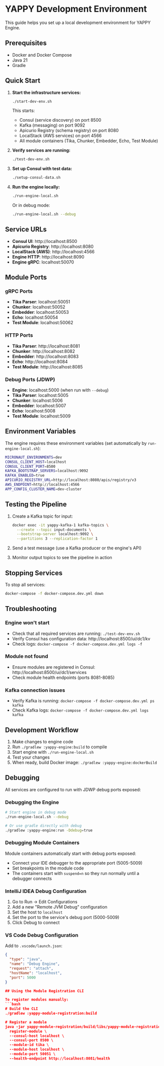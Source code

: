 # YAPPY Development Environment

This guide helps you set up a local development environment for YAPPY Engine.

## Prerequisites

- Docker and Docker Compose
- Java 21
- Gradle

## Quick Start

1. **Start the infrastructure services:**
   ```bash
   ./start-dev-env.sh
   ```
   This starts:
   - Consul (service discovery) on port 8500
   - Kafka (messaging) on port 9092
   - Apicurio Registry (schema registry) on port 8080
   - LocalStack (AWS services) on port 4566
   - All module containers (Tika, Chunker, Embedder, Echo, Test Module)

2. **Verify services are running:**
   ```bash
   ./test-dev-env.sh
   ```

3. **Set up Consul with test data:**
   ```bash
   ./setup-consul-data.sh
   ```

4. **Run the engine locally:**
   ```bash
   ./run-engine-local.sh
   ```
   
   Or in debug mode:
   ```bash
   ./run-engine-local.sh --debug
   ```

## Service URLs

- **Consul UI**: http://localhost:8500
- **Apicurio Registry**: http://localhost:8080
- **LocalStack (AWS)**: http://localhost:4566
- **Engine HTTP**: http://localhost:8090
- **Engine gRPC**: localhost:50070

## Module Ports

### gRPC Ports
- **Tika Parser**: localhost:50051
- **Chunker**: localhost:50052
- **Embedder**: localhost:50053
- **Echo**: localhost:50054
- **Test Module**: localhost:50062

### HTTP Ports
- **Tika Parser**: http://localhost:8081
- **Chunker**: http://localhost:8082
- **Embedder**: http://localhost:8083
- **Echo**: http://localhost:8084
- **Test Module**: http://localhost:8085

### Debug Ports (JDWP)
- **Engine**: localhost:5000 (when run with `--debug`)
- **Tika Parser**: localhost:5005
- **Chunker**: localhost:5006
- **Embedder**: localhost:5007
- **Echo**: localhost:5008
- **Test Module**: localhost:5009

## Environment Variables

The engine requires these environment variables (set automatically by `run-engine-local.sh`):

```bash
MICRONAUT_ENVIRONMENTS=dev
CONSUL_CLIENT_HOST=localhost
CONSUL_CLIENT_PORT=8500
KAFKA_BOOTSTRAP_SERVERS=localhost:9092
KAFKA_ENABLED=true
APICURIO_REGISTRY_URL=http://localhost:8080/apis/registry/v3
AWS_ENDPOINT=http://localhost:4566
APP_CONFIG_CLUSTER_NAME=dev-cluster
```

## Testing the Pipeline

1. Create a Kafka topic for input:
   ```bash
   docker exec -it yappy-kafka-1 kafka-topics \
     --create --topic input-documents \
     --bootstrap-server localhost:9092 \
     --partitions 3 --replication-factor 1
   ```

2. Send a test message (use a Kafka producer or the engine's API)

3. Monitor output topics to see the pipeline in action

## Stopping Services

To stop all services:
```bash
docker-compose -f docker-compose.dev.yml down
```

## Troubleshooting

### Engine won't start
- Check that all required services are running: `./test-dev-env.sh`
- Verify Consul has configuration data: http://localhost:8500/ui/dc1/kv
- Check logs: `docker-compose -f docker-compose.dev.yml logs -f`

### Module not found
- Ensure modules are registered in Consul: http://localhost:8500/ui/dc1/services
- Check module health endpoints (ports 8081-8085)

### Kafka connection issues
- Verify Kafka is running: `docker-compose -f docker-compose.dev.yml ps kafka`
- Check Kafka logs: `docker-compose -f docker-compose.dev.yml logs kafka`

## Development Workflow

1. Make changes to engine code
2. Run `./gradlew :yappy-engine:build` to compile
3. Start engine with `./run-engine-local.sh`
4. Test your changes
5. When ready, build Docker image: `./gradlew :yappy-engine:dockerBuild`

## Debugging

All services are configured to run with JDWP debug ports exposed:

### Debugging the Engine
```bash
# Start engine in debug mode
./run-engine-local.sh --debug

# Or use gradle directly with debug
./gradlew :yappy-engine:run -Ddebug=true
```

### Debugging Module Containers
Module containers automatically start with debug ports exposed:
- Connect your IDE debugger to the appropriate port (5005-5009)
- Set breakpoints in the module code
- The containers start with `suspend=n` so they run normally until a debugger connects

### IntelliJ IDEA Debug Configuration
1. Go to Run → Edit Configurations
2. Add a new "Remote JVM Debug" configuration
3. Set the host to `localhost`
4. Set the port to the service's debug port (5000-5009)
5. Click Debug to connect

### VS Code Debug Configuration
Add to `.vscode/launch.json`:
```json
{
  "type": "java",
  "name": "Debug Engine",
  "request": "attach",
  "hostName": "localhost",
  "port": 5000
}

## Using the Module Registration CLI

To register modules manually:
```bash
# Build the CLI
./gradlew :yappy-module-registration:build

# Register a module
java -jar yappy-module-registration/build/libs/yappy-module-registration-*.jar \
  register-module \
  --consul-host localhost \
  --consul-port 8500 \
  --module-id tika \
  --module-host localhost \
  --module-port 50051 \
  --health-endpoint http://localhost:8081/health
```